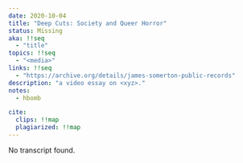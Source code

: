 ```yaml
---
date: 2020-10-04
title: "Deep Cuts: Society and Queer Horror"
status: Missing
aka: !!seq
  - "title"
topics: !!seq
  - "<media>"
links: !!seq
  - "https://archive.org/details/james-somerton-public-records"
description: "a video essay on <xyz>."
notes: 
  - hbomb

cite:
  clips: !!map
  plagiarized: !!map
---
```

No transcript found.

